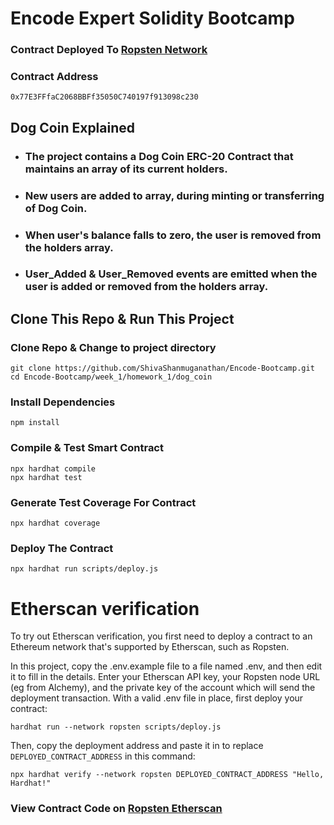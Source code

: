 # Encode Expert Solidity Bootcamp

### Contract Deployed To [Ropsten Network](https://ropsten.etherscan.io/address/0x77E3FFfaC2068BBFf35050C740197f913098c230)

### Contract Address
``` shell
0x77E3FFfaC2068BBFf35050C740197f913098c230
```

## Dog Coin Explained

- ### The project contains a Dog Coin ERC-20 Contract that maintains an array of its current holders.
- ### New users are added to array, during minting or transferring of Dog Coin.
- ### When user's balance falls to zero, the user is removed from the holders array.
- ### User_Added & User_Removed events are emitted when the user is added or removed from the holders array.


## Clone This Repo & Run This Project



### Clone Repo & Change to project directory
```shell
git clone https://github.com/ShivaShanmuganathan/Encode-Bootcamp.git
cd Encode-Bootcamp/week_1/homework_1/dog_coin
```

### Install Dependencies
```shell
npm install
```

### Compile & Test Smart Contract
```shell
npx hardhat compile
npx hardhat test
```

### Generate Test Coverage For Contract
```shell
npx hardhat coverage
```

### Deploy The Contract
```shell
npx hardhat run scripts/deploy.js
```

# Etherscan verification

To try out Etherscan verification, you first need to deploy a contract to an Ethereum network that's supported by Etherscan, such as Ropsten.

In this project, copy the .env.example file to a file named .env, and then edit it to fill in the details. Enter your Etherscan API key, your Ropsten node URL (eg from Alchemy), and the private key of the account which will send the deployment transaction. With a valid .env file in place, first deploy your contract:

```shell
hardhat run --network ropsten scripts/deploy.js
```

Then, copy the deployment address and paste it in to replace `DEPLOYED_CONTRACT_ADDRESS` in this command:

```shell
npx hardhat verify --network ropsten DEPLOYED_CONTRACT_ADDRESS "Hello, Hardhat!"
```

### View Contract Code on [Ropsten Etherscan](https://ropsten.etherscan.io/address/0x77E3FFfaC2068BBFf35050C740197f913098c230#code)
